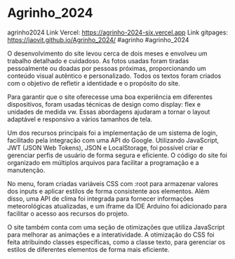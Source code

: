 # Agrinho_2024
agrinho2024
Link Vercel: https://agrinho-2024-six.vercel.app
Link gitpages: https://jaovit.github.io/Agrinho_2024/
#agrinho #agrinho_2024

O desenvolvimento do site levou cerca de dois meses e envolveu um trabalho detalhado e cuidadoso. As fotos usadas foram tiradas pessoalmente ou doadas por pessoas próximas, proporcionando um conteúdo visual autêntico e personalizado. Todos os textos foram criados com o objetivo de refletir a identidade e o propósito do site.

Para garantir que o site oferecesse uma boa experiência em diferentes dispositivos, foram usadas técnicas de design como display: flex e unidades de medida vw. Essas abordagens ajudaram a tornar o layout adaptável e responsivo a vários tamanhos de tela.

Um dos recursos principais foi a implementação de um sistema de login, facilitado pela integração com uma API do Google. Utilizando JavaScript, JWT (JSON Web Tokens), JSON e LocalStorage, foi possível criar e gerenciar perfis de usuário de forma segura e eficiente. O código do site foi organizado em múltiplos arquivos para facilitar a programação e a manutenção.

No menu, foram criadas variáveis CSS com :root para armazenar valores dos inputs e aplicar estilos de forma consistente aos elementos. Além disso, uma API de clima foi integrada para fornecer informações meteorológicas atualizadas, e um iframe da IDE Arduino foi adicionado para facilitar o acesso aos recursos do projeto.

O site também conta com uma seção de otimizações que utiliza JavaScript para melhorar as animações e a interatividade. A otimização do CSS foi feita atribuindo classes específicas, como a classe texto, para gerenciar os estilos de diferentes elementos de forma mais eficiente.
